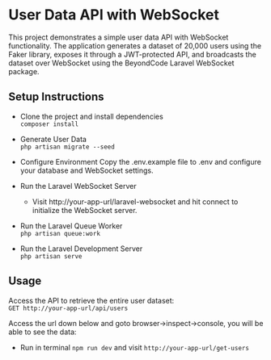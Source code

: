 # User Data API with WebSocket

 This project demonstrates a simple user data API with WebSocket functionality. The application generates a dataset of 20,000 users using the Faker library, exposes it through a JWT-protected API, and broadcasts the dataset over WebSocket using the BeyondCode Laravel WebSocket package.

## Setup Instructions
* Clone the project and install dependencies  
``
composer install
``

* Generate User Data      
  ``
  php artisan migrate --seed
  ``
* Configure Environment
  Copy the .env.example file to .env and configure your database and WebSocket settings.
* Run the Laravel WebSocket Server
  * Visit http://your-app-url/laravel-websocket and hit connect to initialize the WebSocket server.
* Run the Laravel Queue Worker  
``
  php artisan queue:work
``
* Run the Laravel Development Server          
``
  php artisan serve
``

## Usage
Access the API to retrieve the entire user dataset:     
``
GET http://your-app-url/api/users
``

Access the url down below and goto browser->inspect->console, you will be able to see the data:
* Run in terminal
``
npm run dev
``
and visit
``
http://your-app-url/get-users
``
